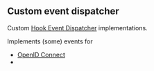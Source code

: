 ## Custom event dispatcher

Custom [Hook Event Dispatcher](https://www.drupal.org/project/hook_event_dispatcher) implementations.

Implements (some) events for

* [OpenID Connect](https://drupal.org/project/openid_connect)
*

